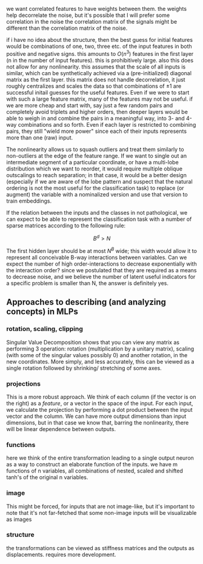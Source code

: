 we want correlated features to have weights between them. the weights help decorrelate the noise, but it's possible that I will prefer some correlation in the noise the correlation matrix of the signals might be different than the correlation matrix of the noise.

if i have no idea about the structure, then the best guess for initial features would be combinations of one, two, three etc. of the input features in both positive and negative signs. this amounts to $O(n^3)$ features in the first layer (n in the number of input features). this is prohibitively large. also this does not allow for any nonlinearity. this assumes that the scale of all inputs is similar, which can be synthetically achieved via a (pre-initialized) diagonal matrix as the first layer. this matrix does not handle decorrelation, it just roughly centralizes and scales the data so that combinations of &pm;1 are successful initail guesses for the useful features. Even if we were to start with such a large feature matrix, many of the features may not be useful. if we are more cheap and start with, say just a few random pairs and completely avoid triplets and higher orders, then deeper layers would be able to weigh in and combine the pairs in a meaningful way, into 3- and 4-way combinations and so forth. Even if each layer is restricted to combining pairs, they still "wield more power" since each of their inputs represents more than one (raw) input.

The nonlinearity allows us to squash outliers and treat them similarly to non-outliers at the edge of the feature range. If we want to single out an intermediate segment of a particular coordinate, or have a multi-lobe distribution which we want to reorder, it would require multiple oblique outscalings to reach separation; in that case, it would be a better design (especially if we are aware of the lobe pattern and suspect that the natural ordering is not the most useful for the classification task) to replace (or augment) the variable with a nominalized version and use that version to train embeddings.

If the relation between the inputs and the classes in not pathological, we can expect to be able to represent the classification task with a number of sparse matrices according to the following rule:

$$B^d\gt N$$

The first hidden layer should be at most $N^B$ wide; this width would allow it to represent all conceivable B-way interactions between variables. Can we expect the number of high order-interactions to decrease exponentially with the interaction order? since we postulated that they are required as a means to decrease noise, and we believe the number of latent useful indicators for a specific problem is smaller than N, the answer is definitely yes.

## Approaches to describing (and analyzing concepts) in MLPs

### rotation, scaling, clipping
Singular Value Decomposition shows that you can view any matrix as performing 3 operation: rotation (multiplication by a unitary matrix), scaling (with some of the singular values possibly 0) and another rotation, in the new coordinates. More simply, and less accurately, this can be viewed as a single rotation followed by shrinking/ stretching of some axes.

### projections
This is a more robust approach. We think of each column (if the vector is on the right) as a _feature_, or a vector in the space of the input. For each input, we calculate the projection by performing a dot product between the input vector and the column. We can have more output dimensions than input dimensions, but in that case we know that, barring the nonlinearity, there will be linear dependence between outputs.

### functions
here we think of the entire transformation leading to a single output neuron as a way to construct an elaborate function of the inputs. we have m functions of n variables, all combinations of nested, scaled and shifted tanh's of the original n variables.

### image
This might be forced, for inputs that are not image-like, but it's important to note that it's not far-fetched that some non-image inputs will be visualizable as images

### structure
the transformations can be viewed as stiffness matrices and the outputs as displacements. requires more development.





